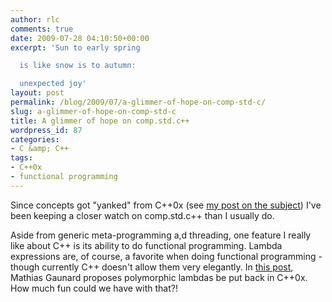 ```yaml
---
author: rlc
comments: true
date: 2009-07-28 04:10:50+00:00
excerpt: 'Sun to early spring

  is like snow is to autumn:

  unexpected joy'
layout: post
permalink: /blog/2009/07/a-glimmer-of-hope-on-comp-std-c/
slug: a-glimmer-of-hope-on-comp-std-c
title: A glimmer of hope on comp.std.c++
wordpress_id: 87
categories:
- C &amp; C++
tags:
- C++0x
- functional programming
---
```


Since concepts got "yanked" from C++0x (see [my post on the subject](http://landheer-cieslak.com/?p=54)) I've been keeping a closer watch on comp.std.c++ than I usually do.

Aside from generic meta-programming a,d threading, one feature I really like about C++ is its ability to do functional programming. Lambda expressions are, of course, a favorite when doing functional programming - though currently C++ doesn't allow them very elegantly. In [this post](http://groups.google.com/group/comp.std.c++/browse_thread/thread/364c4bd6dfb8e628), Mathias Gaunard proposes polymorphic lambdas be put back in C++0x. How much fun could we have with that?!
